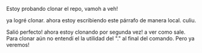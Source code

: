Estoy probando clonar el repo, vamoh a veh!

ya logré clonar. ahora estoy escribiendo este párrafo de manera local. culiu.

Salió perfecto! ahora estoy clonando por segunda vez! a ver como sale. 
Para clonar aún no entendí el la utilidad del "." al final del comando. Pero ya veremos!
